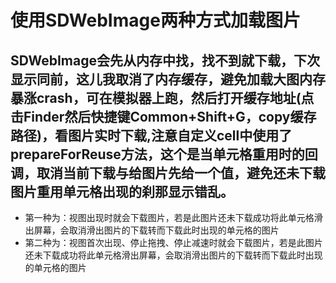 # 使用SDWebImage两种方式加载图片
## SDWebImage会先从内存中找，找不到就下载，下次显示同前，这儿我取消了内存缓存，避免加载大图内存暴涨crash，可在模拟器上跑，然后打开缓存地址(点击Finder然后快捷键Common+Shift+G，copy缓存路径)，看图片实时下载,注意自定义cell中使用了prepareForReuse方法，这个是当单元格重用时的回调，取消当前下载与给图片先给一个值，避免还未下载图片重用单元格出现的刹那显示错乱。
- 第一种为：视图出现时就会下载图片，若是此图片还未下载成功将此单元格滑出屏幕，会取消滑出图片的下载转而下载此时出现的单元格的图片
- 第二种为：视图首次出现、停止拖拽、停止减速时就会下载图片，若是此图片还未下载成功将此单元格滑出屏幕，会取消滑出图片的下载转而下载此时出现的单元格的图片
